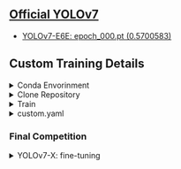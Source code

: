 ## [Official YOLOv7](https://github.com/WongKinYiu/yolov7)



- [YOLOv7-E6E: epoch_000.pt (0.5700583)](https://drive.google.com/file/d/187FkcX5Drs3HP_70zw43BXbEKv61-p1U/view?usp=drive_link)





## Custom Training Details

<details><summary>Conda Envorinment</summary>

```bash
$ conda create -n yolov7 python=3.9 -y
$ conda activate yolov7
```

</details>

<details><summary>Clone Repository</summary>

```bash
$ git clone https://github.com/WongKinYiu/yolov7.git
$ cd yolov7/
$ pip install -r requirements.txt
$ pip install scikit-learn
```

</details>

<details><summary>Train</summary>

```bash
$ wget https://github.com/WongKinYiu/yolov7/releases/download/v0.1/yolov7x_training.pt
$ python3 train.py --weights yolov7x_training.pt --data data/custom_fp.yaml --workers 16 --batch-size 6 --img 640 --cfg cfg/training/yolov7x.yaml --name yolov7x --hyp data/hyp.scratch.p5.yaml
```

## If without using GPU
```bash
$ pip install --upgrade pip
$ pip install -r requirements.txt
$ sudo apt install -y zip htop screen libgl1-mesa-glx
$ pip uninstall torch
$ conda install pytorch torchivision torchaudio pytorch-cuda=11.7 -c pytorch -c nvidia
$ pip install torch
```

</details>



<details><summary>custom.yaml</summary>

```bash
cd data/
$ vim custom.yaml
train: /home/yuhsi/pro/PAIR-LITEON/data/datasets/train
val: /home/yuhsi/pro/PAIR-LITEON/data/datasets/val
test: /home/yuhsi/pro/PAIR-LITEON/data/datasets/test
#Classes
nc: 4 # replace according to your number of classes
#classes names
#replace all class names list with your classes names
names: ['vehicle','pedestrian','scooter','bicycle']


```

### Fisheye

```bash
train: /home/yuhsi/pro/PAIR-LITEON/data/datasets_fisheye/train
val: /home/yuhsi/pro/PAIR-LITEON/data/datasets_fisheye/val
#Classes
nc: 5 # replace according to your number of classes
#classes names
#replace all class names list with your classes names
names: ['Bus', 'Bike', 'Car', 'Pedestrian', 'Truck']
```

</details>




### Final Competition



<details><summary>YOLOv7-X: fine-tuning</summary>

```bash
$ wget https://github.com/WongKinYiu/yolov7/releases/download/v0.1/yolov7x_training.pt
$ python3 train.py --weights yolov7x_training.pt --data data/custom_fp.yaml --workers 16 --batch-size 8 --img 640 --cfg cfg/training/yolov7x.yaml --name yolov7x --hyp data/hyp.scratch.p5.yaml
```

</details>

